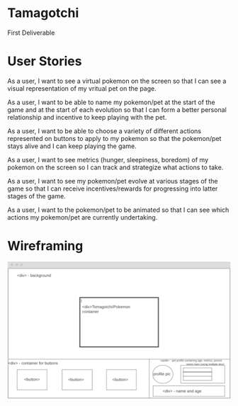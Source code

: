 # Tamagotchi
First Deliverable

# User Stories

As a user, I want to see a virtual pokemon on the screen so that I can see a visual representation of my vritual pet on the page.

As a user, I want to be able to name my pokemon/pet at the start of the game and at the start of each evolution so that I can form a better personal relationship and incentive to keep playing with the pet.

As a user, I want to be able to choose a variety of different actions represented on buttons to apply to my pokemon so that the pokemon/pet stays alive and I can keep playing the game.

As a user, I want to see metrics (hunger, sleepiness, boredom) of my pokemon on the screen so I can track and strategize what actions to take.

As a user, I want to see my pokemon/pet evolve at various stages of the game so that I can receive incentives/rewards for progressing into latter stages of the game.

As a user, I want to the pokemon/pet to be animated so that I can see which actions my pokemon/pet are currently undertaking.

# Wireframing

![wireframing](images/Wireframing.jpg)